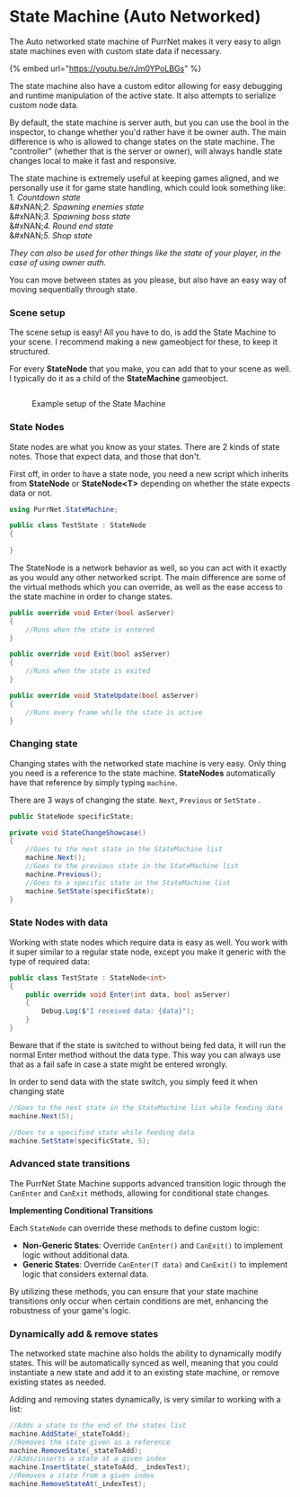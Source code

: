 # State Machine (Auto Networked)

The Auto networked state machine of PurrNet makes it very easy to align state machines even with custom state data if necessary.

{% embed url="https://youtu.be/rJm0YPoLBGs" %}

The state machine also have a custom editor allowing for easy debugging and runtime manipulation of the active state. It also attempts to serialize custom node data.

By default, the state machine is server auth, but you can use the bool in the inspector, to change whether you'd rather have it be owner auth. The main difference is who is allowed to change states on the state machine. The "controller" (whether that is the server or owner), will always handle state changes local to make it fast and responsive.

The state machine is extremely useful at keeping games aligned, and we personally use it for game state handling, which could look something like:\
&#x31;_. Countdown state_\
&#xNAN;_&#x32;. Spawning enemies state_\
&#xNAN;_&#x33;. Spawning boss state_\
&#xNAN;_&#x34;. Round end state_\
&#xNAN;_&#x35;. Shop state_

_They can also be used for other things like the state of your player, in the case of using owner auth._

You can move between states as you please, but also have an easy way of moving sequentially through state.

### Scene setup

The scene setup is easy! All you have to do, is add the State Machine to your scene. I recommend making a new gameobject for these, to keep it structured.

For every **StateNode** that you make, you can add that to your scene as well. I typically do it as a child of the **StateMachine** gameobject.

<figure><img src="../../.gitbook/assets/image (2) (1) (1).png" alt=""><figcaption><p>Example setup of the State Machine</p></figcaption></figure>

### State Nodes

State nodes are what you know as your states. There are 2 kinds of state notes. Those that expect data, and those that don't.

First off, in order to have a state node, you need a new script which inherits from **StateNode** or **StateNode\<T>** depending on whether the state expects data or not.

```csharp
using PurrNet.StateMachine;

public class TestState : StateNode
{
    
}
```

The StateNode is a network behavior as well, so you can act with it exactly as you would any other networked script. The main difference are some of the virtual methods which you can override, as well as the ease access to the state machine in order to change states.

```csharp
public override void Enter(bool asServer)
{
    //Runs when the state is entered
}

public override void Exit(bool asServer)
{
    //Runs when the state is exited
}

public override void StateUpdate(bool asServer)
{
    //Runs every frame while the state is active
}
```

### Changing state

Changing states with the networked state machine is very easy. Only thing you need is a reference to the state machine. **StateNodes** automatically have that reference by simply typing `machine`.

There are 3 ways of changing the state. `Next`, `Previous` or `SetState` .

```csharp
public StateNode specificState;

private void StateChangeShowcase()
{
    //Goes to the next state in the StateMachine list
    machine.Next();
    //Goes to the previous state in the StateMachine list
    machine.Previous();
    //Goes to a specific state in the StateMachine list
    machine.SetState(specificState);
}
```

### State Nodes with data

Working with state nodes which require data is easy as well. You work with it super similar to a regular state node, except you make it generic with the type of required data:

```csharp
public class TestState : StateNode<int>
{
    public override void Enter(int data, bool asServer)
    {
        Debug.Log($"I received data: {data}");
    }
}
```

Beware that if the state is switched to without being fed data, it will run the normal Enter method without the data type. This way you can always use that as a fail safe in case a state might be entered wrongly.

In order to send data with the state switch, you simply feed it when changing state

```csharp
//Goes to the next state in the StateMachine list while feeding data
machine.Next(5);

//Goes to a specified state while feeding data
machine.SetState(specificState, 5);
```

### Advanced state transitions

The PurrNet State Machine supports advanced transition logic through the `CanEnter` and `CanExit` methods, allowing for conditional state changes.

**Implementing Conditional Transitions**

Each `StateNode` can override these methods to define custom logic:

* **Non-Generic States**: Override `CanEnter()` and `CanExit()` to implement logic without additional data.
* **Generic States**: Override `CanEnter(T data)` and `CanExit()` to implement logic that considers external data.

By utilizing these methods, you can ensure that your state machine transitions only occur when certain conditions are met, enhancing the robustness of your game's logic.

### Dynamically add & remove states

The networked state machine also holds the ability to dynamically modify states. This will be automatically synced as well, meaning that you could instantiate a new state and add it to an existing state machine, or remove existing states as needed.

Adding and removing states dynamically, is very similar to working with a list:

```csharp
//Adds a state to the end of the states list
machine.AddState(_stateToAdd);
//Removes the state given as a reference
machine.RemoveState(_stateToAdd);
//Adds/inserts a state at a given index
machine.InsertState(_stateToAdd, _indexTest);
//Removes a state from a given index
machine.RemoveStateAt(_indexTest);
```

